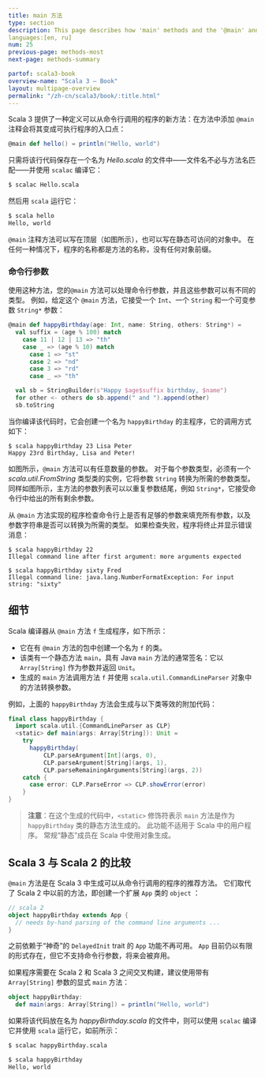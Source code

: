 ```yaml
---
title: main 方法
type: section
description: This page describes how 'main' methods and the '@main' annotation work in Scala 3.
languages:[en, ru]
num: 25
previous-page: methods-most
next-page: methods-summary

partof: scala3-book
overview-name: "Scala 3 — Book"
layout: multipage-overview
permalink: "/zh-cn/scala3/book/:title.html"
---
```



Scala 3 提供了一种定义可以从命令行调用的程序的新方法：在方法中添加 `@main` 注释会将其变成可执行程序的入口点：

```scala
@main def hello() = println("Hello, world")
```

只需将该行代码保存在一个名为 *Hello.scala* 的文件中——文件名不必与方法名匹配——并使用 `scalac` 编译它：

```bash
$ scalac Hello.scala
```

然后用 `scala` 运行它：

```bash
$ scala hello
Hello, world
```

`@main` 注释方法可以写在顶层（如图所示），也可以写在静态可访问的对象中。
在任何一种情况下，程序的名称都是方法的名称，没有任何对象前缀。

### 命令行参数

使用这种方法，您的`@main` 方法可以处理命令行参数，并且这些参数可以有不同的类型。
例如，给定这个 `@main` 方法，它接受一个 `Int`、一个 `String` 和一个可变参数 `String*` 参数：

```scala
@main def happyBirthday(age: Int, name: String, others: String*) =
  val suffix = (age % 100) match
    case 11 | 12 | 13 => "th"
    case _ => (age % 10) match
      case 1 => "st"
      case 2 => "nd"
      case 3 => "rd"
      case _ => "th"

  val sb = StringBuilder(s"Happy $age$suffix birthday, $name")
  for other <- others do sb.append(" and ").append(other)
  sb.toString
```

当你编译该代码时，它会创建一个名为 `happyBirthday` 的主程序，它的调用方式如下：

```
$ scala happyBirthday 23 Lisa Peter
Happy 23rd Birthday, Lisa and Peter!
```

如图所示，`@main` 方法可以有任意数量的参数。
对于每个参数类型，必须有一个 *scala.util.FromString* 类型类的实例，它将参数 `String` 转换为所需的参数类型。
同样如图所示，主方法的参数列表可以以重复参数结尾，例如 `String*`，它接受命令行中给出的所有剩余参数。

从 `@main` 方法实现的程序检查命令行上是否有足够的参数来填充所有参数，以及参数字符串是否可以转换为所需的类型。
如果检查失败，程序将终止并显示错误消息：

```
$ scala happyBirthday 22
Illegal command line after first argument: more arguments expected

$ scala happyBirthday sixty Fred
Illegal command line: java.lang.NumberFormatException: For input string: "sixty"
```

## 细节

Scala 编译器从 `@main` 方法 `f` 生成程序，如下所示：

- 它在有 `@main` 方法的包中创建一个名为 `f` 的类。
- 该类有一个静态方法 `main`，具有 Java `main` 方法的通常签名：它以 `Array[String]` 作为参数并返回 `Unit`。
- 生成的 `main` 方法调用方法 `f` 并使用 `scala.util.CommandLineParser` 对象中的方法转换参数。

例如，上面的 `happyBirthday` 方法会生成与以下类等效的附加代码：

```scala
final class happyBirthday {
  import scala.util.{CommandLineParser as CLP}
  <static> def main(args: Array[String]): Unit =
    try
      happyBirthday(
          CLP.parseArgument[Int](args, 0),
          CLP.parseArgument[String](args, 1),
          CLP.parseRemainingArguments[String](args, 2))
    catch {
      case error: CLP.ParseError => CLP.showError(error)
    }
}
```

> **注意**：在这个生成的代码中，`<static>` 修饰符表示 `main` 方法是作为 `happyBirthday` 类的静态方法生成的。
> 此功能不适用于 Scala 中的用户程序。
> 常规“静态”成员在 Scala 中使用对象生成。

## Scala 3 与 Scala 2 的比较

`@main` 方法是在 Scala 3 中生成可以从命令行调用的程序的推荐方法。
它们取代了 Scala 2 中以前的方法，即创建一个扩展 `App` 类的 `object` ：

```scala
// scala 2
object happyBirthday extends App {
  // needs by-hand parsing of the command line arguments ...
}
```

之前依赖于“神奇”的 `DelayedInit` trait 的 `App` 功能不再可用。
`App` 目前仍以有限的形式存在，但它不支持命令行参数，将来会被弃用。

如果程序需要在 Scala 2 和 Scala 3 之间交叉构建，建议使用带有 `Array[String]` 参数的显式 `main` 方法：

```scala
object happyBirthday:
  def main(args: Array[String]) = println("Hello, world")
```

如果将该代码放在名为 *happyBirthday.scala* 的文件中，则可以使用 `scalac` 编译它并使用 `scala` 运行它，如前所示：

```bash
$ scalac happyBirthday.scala

$ scala happyBirthday
Hello, world
```

